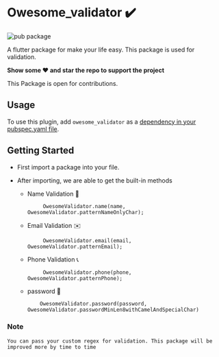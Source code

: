 # Owesome_validator ✔️

![pub package](https://img.shields.io/pub/v/owesome_validator?label=owesome_validator&style=plastic)

A flutter package for make your life easy. This package is used for validation.

**Show some ❤️ and star the repo to support the project**

This Package is open for contributions.

## Usage

To use this plugin, add `owesome_validator` as a [dependency in your pubspec.yaml file](https://flutter.io/platform-plugins/).

## Getting Started

- First import a package into your file.

- After importing, we are able to get the built-in methods
  - Name Validation 📛
    ```
         OwesomeValidator.name(name, OwesomeValidator.patternNameOnlyChar);
    ```
  - Email Validation ✉️
    ```
         OwesomeValidator.email(email, OwesomeValidator.patternEmail);
    ```
  - Phone Validation 📞
    ```
         OwesomeValidator.phone(phone, OwesomeValidator.patternPhone);
    ```
  - password 🔑
    ```
        OwesomeValidator.password(password, OwesomeValidator.passwordMinLen8withCamelAndSpecialChar)
    ```
 ### Note 
    You can pass your custom regex for validation. This package will be improved more by time to time  
